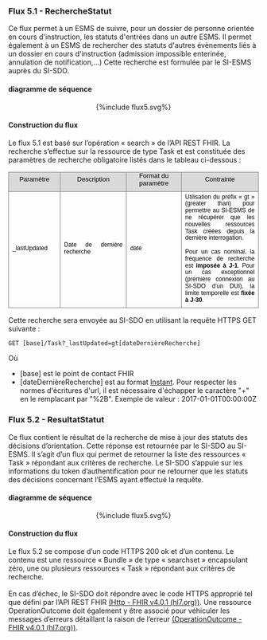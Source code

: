 
### Flux 5.1 - RechercheStatut

Ce flux permet à un ESMS de suivre, pour un dossier de personne orientée en cours d'instruction, les statuts d'entrées dans un autre ESMS. 
Il permet également à un ESMS de rechercher des statuts d'autres évènements liés à un dossier en cours d'instruction (admission impossible enterinée, annulation de notification,...)
Cette recherche est formulée par le SI-ESMS auprès du SI-SDO. 

#### diagramme de séquence 

<div style="text-align:center;width:100%;height:auto;"> {%include flux5.svg%} </div>


#### Construction du flux

Le flux 5.1 est basé sur l’opération « search » de l’API REST FHIR. La recherche s’effectue sur la ressource de type Task et est constituée des paramètres de recherche obligatoire listés dans le tableau ci-dessous : 

<div style='margin-top:0cm;margin-right:0cm;margin-bottom:6.0pt;margin-left:0cm;text-align:justify;line-height:115%;font-size:13px;font-family:"Arial",sans-serif;' align="center">
    <table style="border-collapse:collapse;border:none;">
        <tbody>
            <tr>
                <td style="width:84.65pt;border:solid gray 1.0pt;background:#D9D9D9;padding:0cm 5.4pt 0cm 5.4pt;">
                    <p style='margin-top:0cm;margin-right:0cm;margin-bottom:6.0pt;margin-left:0cm;text-align:center;line-height:115%;font-size:13px;font-family:"Arial",sans-serif;'><span style="color:black;">Param&egrave;tre</span></p>
                </td>
                <td style="width:5.0cm;border:solid gray 1.0pt;border-left:none;background:#D9D9D9;padding:0cm 5.4pt 0cm 5.4pt;">
                    <p style='margin-top:0cm;margin-right:0cm;margin-bottom:6.0pt;margin-left:0cm;text-align:center;line-height:115%;font-size:13px;font-family:"Arial",sans-serif;'><span style="color:black;">Description</span></p>
                </td>
                <td style="width:107.9pt;border:solid gray 1.0pt;border-left:none;background:#D9D9D9;padding:0cm 5.4pt 0cm 5.4pt;">
                    <p style='margin-top:0cm;margin-right:0cm;margin-bottom:6.0pt;margin-left:0cm;text-align:center;line-height:115%;font-size:13px;font-family:"Arial",sans-serif;'><span style="color:black;">Format du param&egrave;tre</span></p>
                </td>
                <td style="width:175.2pt;border:solid gray 1.0pt;border-left:none;background:#D9D9D9;padding:0cm 5.4pt 0cm 5.4pt;">
                    <p style='margin-top:0cm;margin-right:0cm;margin-bottom:6.0pt;margin-left:0cm;text-align:center;line-height:115%;font-size:13px;font-family:"Arial",sans-serif;'><span style="color:black;">Contrainte</span></p>
                </td>
            </tr>
            <tr>
                <td style="width:84.65pt;border:solid gray 1.0pt;border-top:none;padding:0cm 5.4pt 0cm 5.4pt;">
                    <p style='margin-top:3.0pt;margin-right:0cm;margin-bottom:6.0pt;margin-left:0cm;text-align:justify;line-height:115%;font-size:12px;font-family:"Arial",sans-serif;'><span style="color:black;">_lastUpdated</span></p>
                </td>
                <td style="width:5.0cm;border-top:none;border-left:none;border-bottom:  solid gray 1.0pt;border-right:solid gray 1.0pt;padding:0cm 5.4pt 0cm 5.4pt;">
                    <p style='margin-top:3.0pt;margin-right:0cm;margin-bottom:6.0pt;margin-left:0cm;text-align:justify;line-height:115%;font-size:12px;font-family:"Arial",sans-serif;'><span style="color:black;">Date de derni&egrave;re recherche</span></p>
                </td>
                <td style="width:107.9pt;border-top:none;border-left:none;border-bottom:solid gray 1.0pt;border-right:solid gray 1.0pt;padding:0cm 5.4pt 0cm 5.4pt;">
                    <p style='margin-top:3.0pt;margin-right:0cm;margin-bottom:6.0pt;margin-left:0cm;text-align:justify;line-height:115%;font-size:12px;font-family:"Arial",sans-serif;'><span style="color:black;">date</span></p>
                </td>
                <td style="width:175.2pt;border-top:none;border-left:none;border-bottom:solid gray 1.0pt;border-right:solid gray 1.0pt;padding:0cm 5.4pt 0cm 5.4pt;">
                    <p style='margin-top:3.0pt;margin-right:0cm;margin-bottom:6.0pt;margin-left:0cm;text-align:justify;line-height:115%;font-size:12px;font-family:"Arial",sans-serif;'><span style="color:black;">Utilisation du pr&eacute;fix &laquo; gt &raquo; (greater than) pour permettre au SI-ESMS de ne r&eacute;cup&eacute;rer que les nouvelles ressources Task cr&eacute;&eacute;es depuis la derni&egrave;re interrogation. <br>
                    <br>
                    Pour un cas nominal, la fr&eacute;quence de recherche est <strong>imposée à J-1</strong>. Pour un cas exceptionnel (premi&egrave;re connexion au SI-SDO d&rsquo;un DUI), la limite temporelle est <strong>fixée à J-30</strong>. &nbsp;</span></p>
                </td>
            </tr>
        </tbody>
    </table>
</div>


Cette recherche sera envoyée au SI-SDO en utilisant la requête HTTPS GET suivante : 

`GET [base]/Task?_lastUpdated=gt[dateDernièreRecherche]`

Où 
-	[base] est le point de contact FHIR 
-	[dateDernièreRecherche] est au format [Instant](https://www.hl7.org/fhir/R4/datatypes.html#instant). Pour respecter les normes d'écritures d'url, il est nécessaire d'échapper le caractère "+" en le remplacant par "%2B". Exemple de valeur : 2017-01-01T00:00:00Z

### Flux 5.2 - ResultatStatut

Ce flux contient le résultat de la recherche de mise à jour des statuts des décisions d’orientation. Cette réponse est retournée par le SI-SDO au SI-ESMS.
Il s’agit d’un flux qui permet de retourner la liste des ressources « Task » répondant aux critères de recherche. Le SI-SDO s’appuie sur les informations du token d’authentification pour ne retourner que les statuts des décisions concernant l’ESMS ayant effectué la requête.  

#### diagramme de séquence 

<div style="text-align:center;"> {%include flux5.svg%} </div>


#### Construction du flux

Le flux 5.2 se compose d’un code HTTPS 200 ok et d’un contenu. Le contenu est une ressource « Bundle » de type « searchset » encapsulant zéro, une ou plusieurs ressources « Task » répondant aux critères de recherche. <br>
<br>
En cas d’échec, le SI-SDO doit répondre avec le code HTTPS approprié tel que défini par l’API REST FHIR [(Http - FHIR v4.0.1 (hl7.org))](https://hl7.org/fhir/http.html). Une ressource OperationOutcome doit également y être associé pour véhiculer les messages d’erreurs détaillant la raison de l’erreur [(OperationOutcome - FHIR v4.0.1 (hl7.org))](https://hl7.org/fhir/operationoutcome.html). 
